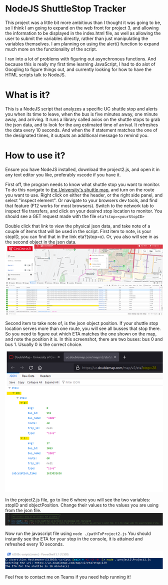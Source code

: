 # NodeJS ShuttleStop Tracker
This project was a little bit more ambitious than I thought it was going to be, so I think I am going to expand on the web front for project 3, 
and allowing the information to be displayed in the index.html file, as well as allowing the user to submit the variables directly, 
rather than just manipulating the variables themselves. I am planning on using the alert() function to expand much more on the functionality of the script.

I ran into a lot of problems with figuring out asynchronous functions. And because this is really my first time learning JavaScript, I had to do alot of Googling to figure things out, and currently looking for how to have the HTML scripts talk to NodeJS.

# What is it?
This is a NodeJS script that analyzes a specific UC shuttle stop and alerts you when its time to leave, when the bus is five minutes away, one minute away, and arriving. 
It runs a library called axios on the shuttle stops to grab the json data, and to look for the avg estimated time of arrival. 
It refreshes the data every 10 seconds. And when the if statement matches the one of the designated times, 
it outputs an additional message to remind you.

# How to use it?

Ensure you have NodeJS installed, download the project2.js, and open it in any text editor you like, preferably vscode if you have it.

First off, the program needs to know what shuttle stop you want to monitor. To do this navigate to [the University's shuttle map](https://uc.doublemap.com/map/), and turn on the route you want to use. Right click on either the header, or the right side panel, and select "inspect element". Or navigate to your browsers dev tools, and find that feature (F12 works for most browsers). Switch to the network tab to inspect file transfers, and click on your desired stop location to monitor. You should see a GET request made with the file `eta?stop=<yourStopID>`

Double click that link to view the physical json data, and take note of a couple of items that will be used in the script. First item to note, is your stopID, you can find that in the link eta?(stop=x). Or, you also will see in as the second object in the json data.
![picture 1](../images/b477873de72de544036c64e4eef5c868ce29db63e44a5aef4d3de0d6a736c19c.png) 


Second item to take note of, is the json object position. If your shuttle stop location serves more than one route, you will see all busses that stop there. So you need to figure out which ETA matches the one shown on the map, and note the position it is. In this screenshot, there are two buses: bus 0 and bus 1. Usually 0 is the correct choice.

![picture 2](../images/11a299442236b42bc8aa42d3b6057253b3235726f5eb602b272ef5ca76ffed74.png)  


In the project2.js file, go to line 6 where you will see the two variables: stopID and objectPosition. Change their values to the values you are using from the json file.
![picture 5](../images/e54e63a4e4f6a7041ebe2c35743590157e8428940195fa34d817904d79add5fd.png)  


Now run the javascript file using `node ./pathToProject2.js`
You should instantly see the ETA for your stop in the console, it is attained and refreshed every 10 seconds.

![picture 6](../images/a626cea63622964926e308461f7fb2200df09f5f1d46eb2b7fc0cd2f540b38cf.png)  


Feel free to contact me on Teams if you need help running it!
